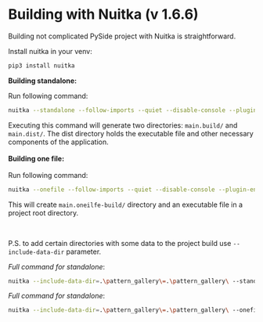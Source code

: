 # Building with Nuitka (v 1.6.6)
Building not complicated PySide project with Nuitka is straightforward.

Install nuitka in your venv:
```bash
pip3 install nuitka
```

**Building standalone:**  

Run following command:
```bash
nuitka --standalone --follow-imports --quiet --disable-console --plugin-enable=pyside6 --output-filename=conways_game_of_life.exe .\main.py
```
Executing this command will generate two directories: `main.build/` and `main.dist/`. The dist directory holds the executable file and other necessary components of the application.
<br>  
**Building one file:**  
<br>
Run following command:
```bash
nuitka --onefile --follow-imports --quiet --disable-console --plugin-enable=pyside6 --output-filename=conways_game_of_life.exe .\main.py
```
This will create `main.oneilfe-build/` directory and an executable file in a project root directory.

<br>

P.S. to add certain directories with some data to the project build use `--include-data-dir` parameter.

*Full command for standalone*:
```bash
nuitka --include-data-dir=.\pattern_gallery\=.\pattern_gallery\ --standalone --follow-imports --quiet --disable-console --plugin-enable=pyside6 --output-filename=conways_game_of_life.exe .\main.py
```

*Full command for standalone*:
```bash
nuitka --include-data-dir=.\pattern_gallery\=.\pattern_gallery\ --onefile --follow-imports --quiet --disable-console --plugin-enable=pyside6 --output-filename=conways_game_of_life.exe .\main.py
```